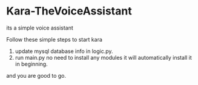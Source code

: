 # Kara-TheVoiceAssistant
its a simple voice assistant 

Follow these simple steps to start kara

1) update mysql database info in logic.py.
2) run main.py no need to install any modules it will automatically install it in beginning.

and you are good to go.
